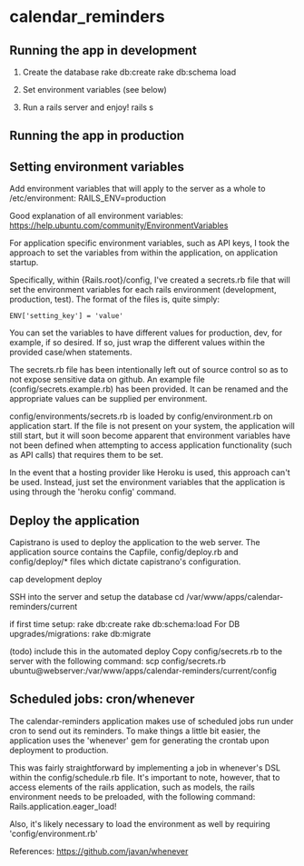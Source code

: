 calendar_reminders
==================

Running the app in development
-----
1. Create the database
    rake db:create
    rake db:schema load

2. Set environment variables (see below)

3. Run a rails server and enjoy!
    rails s

Running the app in production
------

Setting environment variables
-----
Add environment variables that will apply to the server as a whole to /etc/environment:
    RAILS_ENV=production

Good explanation of all environment variables: https://help.ubuntu.com/community/EnvironmentVariables

For application specific environment variables, such as API keys, I took the approach to set the variables from within the application, on application startup.

Specifically, within {Rails.root}/config, I've created a secrets.rb file that will set the environment variables for each rails environment (development, production, test).  The format of the files is, quite simply:

    ENV['setting_key'] = 'value'

You can set the variables to have different values for production, dev, for example, if so desired.  If so, just wrap the different values within the provided case/when statements.

The secrets.rb file has been intentionally left out of source control so as to not expose sensitive data on github.  An example file (config/secrets.example.rb) has been provided.  It can be renamed and the appropriate values can be supplied per environment.

config/environments/secrets.rb is loaded by config/environment.rb on application start.  If the file is not present on your system, the application will still start, but it will soon become apparent that environment variables have not been defined when attempting to access application functionality (such as API calls) that requires them to be set.

In the event that a hosting provider like Heroku is used, this approach can't be used.  Instead, just set the environment variables that the application is using through the 'heroku config' command.

Deploy the application
--------
Capistrano is used to deploy the application to the web server.  The application source contains the Capfile, config/deploy.rb and config/deploy/* files which dictate capistrano's configuration.

cap development deploy

SSH into the server and setup the database
    cd /var/www/apps/calendar-reminders/current

if first time setup:
    rake db:create
    rake db:schema:load 
For DB upgrades/migrations:
      rake db:migrate

(todo) include this in the automated deploy
Copy config/secrets.rb to the server with the following command:
    scp config/secrets.rb ubuntu@webserver:/var/www/apps/calendar-reminders/current/config

Scheduled jobs: cron/whenever
--------
The calendar-reminders application makes use of scheduled jobs run under cron to send out its reminders.  To make things a little bit easier, the application uses the 'whenever' gem for generating the crontab upon deployment to production.

This was fairly straightforward by implementing a job in whenever's DSL within the config/schedule.rb file.  It's important to note, however, that to access elements of the rails application, such as models, the rails environment needs to be preloaded, with the following command:
     Rails.application.eager_load!

Also, it's likely necessary to load the environment as well by requiring 'config/environment.rb'

References: https://github.com/javan/whenever
